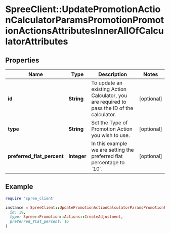 # SpreeClient::UpdatePromotionActionCalculatorParamsPromotionPromotionActionsAttributesInnerAllOfCalculatorAttributes

## Properties

| Name | Type | Description | Notes |
| ---- | ---- | ----------- | ----- |
| **id** | **String** | To update an existing Action Calculator, you are required to pass the ID of the calculator. | [optional] |
| **type** | **String** | Set the Type of Promotion Action you wish to use. | [optional] |
| **preferred_flat_percent** | **Integer** | In this example we are setting the preferred flat percentage to &#x60;10&#x60;. | [optional] |

## Example

```ruby
require 'spree_client'

instance = SpreeClient::UpdatePromotionActionCalculatorParamsPromotionPromotionActionsAttributesInnerAllOfCalculatorAttributes.new(
  id: 19,
  type: Spree::Promotion::Actions::CreateAdjustment,
  preferred_flat_percent: 10
)
```

